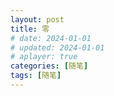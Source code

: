 ```yaml
---
layout: post
title: 零
# date: 2024-01-01
# updated: 2024-01-01
# aplayer: true
categories: [随笔]
tags: [随笔]
---
```


